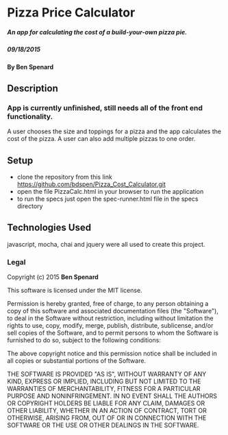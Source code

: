 # Pizza Price Calculator

##### An app for calculating the cost of a build-your-own pizza pie.
##### 09/18/2015

#### By **Ben Spenard**

## Description

### App is currently unfinished, still needs all of the front end functionality.

A user chooses the size and toppings for a pizza and the app calculates the cost of the pizza. A user can also add multiple pizzas to one order.

## Setup
* clone the repository from this link https://github.com/bdspen/Pizza_Cost_Calculator.git
* open the file PizzaCalc.html in your browser to run the application
* to run the specs just open the spec-runner.html file in the specs directory


## Technologies Used

javascript, mocha, chai and jquery were all used to create this project.

### Legal

Copyright (c) 2015 **Ben Spenard**

This software is licensed under the MIT license.

Permission is hereby granted, free of charge, to any person obtaining a copy
of this software and associated documentation files (the "Software"), to deal
in the Software without restriction, including without limitation the rights
to use, copy, modify, merge, publish, distribute, sublicense, and/or sell
copies of the Software, and to permit persons to whom the Software is
furnished to do so, subject to the following conditions:

The above copyright notice and this permission notice shall be included in
all copies or substantial portions of the Software.

THE SOFTWARE IS PROVIDED "AS IS", WITHOUT WARRANTY OF ANY KIND, EXPRESS OR
IMPLIED, INCLUDING BUT NOT LIMITED TO THE WARRANTIES OF MERCHANTABILITY,
FITNESS FOR A PARTICULAR PURPOSE AND NONINFRINGEMENT. IN NO EVENT SHALL THE
AUTHORS OR COPYRIGHT HOLDERS BE LIABLE FOR ANY CLAIM, DAMAGES OR OTHER
LIABILITY, WHETHER IN AN ACTION OF CONTRACT, TORT OR OTHERWISE, ARISING FROM,
OUT OF OR IN CONNECTION WITH THE SOFTWARE OR THE USE OR OTHER DEALINGS IN
THE SOFTWARE.
